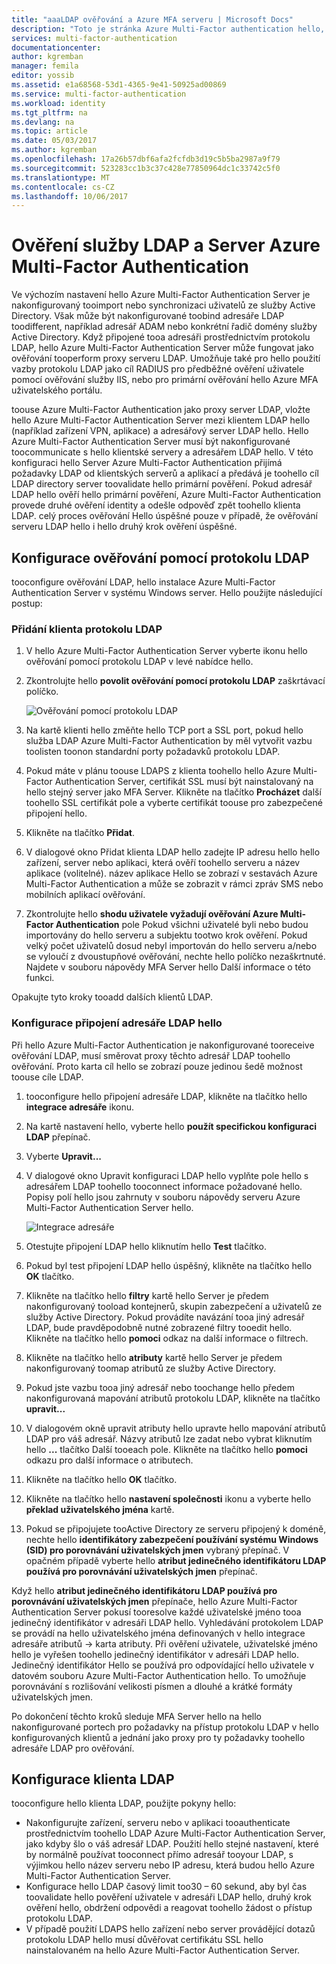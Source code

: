```yaml
---
title: "aaaLDAP ověřování a Azure MFA serveru | Microsoft Docs"
description: "Toto je stránka Azure Multi-Factor authentication hello, která vám pomůže při nasazení ověření LDAP a Server Azure Multi-Factor Authentication."
services: multi-factor-authentication
documentationcenter: 
author: kgremban
manager: femila
editor: yossib
ms.assetid: e1a68568-53d1-4365-9e41-50925ad00869
ms.service: multi-factor-authentication
ms.workload: identity
ms.tgt_pltfrm: na
ms.devlang: na
ms.topic: article
ms.date: 05/03/2017
ms.author: kgremban
ms.openlocfilehash: 17a26b57dbf6afa2fcfdb3d19c5b5ba2987a9f79
ms.sourcegitcommit: 523283cc1b3c37c428e77850964dc1c33742c5f0
ms.translationtype: MT
ms.contentlocale: cs-CZ
ms.lasthandoff: 10/06/2017
---
```

# <a name="ldap-authentication-and-azure-multi-factor-authentication-server"></a>Ověření služby LDAP a Server Azure Multi-Factor Authentication
Ve výchozím nastavení hello Azure Multi-Factor Authentication Server je nakonfigurovaný tooimport nebo synchronizaci uživatelů ze služby Active Directory. Však může být nakonfigurované toobind adresáře LDAP toodifferent, například adresář ADAM nebo konkrétní řadič domény služby Active Directory. Když připojené tooa adresáři prostřednictvím protokolu LDAP, hello Azure Multi-Factor Authentication Server může fungovat jako ověřování tooperform proxy serveru LDAP. Umožňuje také pro hello použití vazby protokolu LDAP jako cíl RADIUS pro předběžné ověření uživatele pomocí ověřování služby IIS, nebo pro primární ověřování hello Azure MFA uživatelského portálu.

toouse Azure Multi-Factor Authentication jako proxy server LDAP, vložte hello Azure Multi-Factor Authentication Server mezi klientem LDAP hello (například zařízení VPN, aplikace) a adresářový server LDAP hello. Hello Azure Multi-Factor Authentication Server musí být nakonfigurované toocommunicate s hello klientské servery a adresářem LDAP hello. V této konfiguraci hello Server Azure Multi-Factor Authentication přijímá požadavky LDAP od klientských serverů a aplikací a předává je toohello cíl LDAP directory server toovalidate hello primární pověření. Pokud adresář LDAP hello ověří hello primární pověření, Azure Multi-Factor Authentication provede druhé ověření identity a odešle odpověď zpět toohello klienta LDAP. celý proces ověřování Hello úspěšné pouze v případě, že ověřování serveru LDAP hello i hello druhý krok ověření úspěšné.

## <a name="configure-ldap-authentication"></a>Konfigurace ověřování pomocí protokolu LDAP
tooconfigure ověřování LDAP, hello instalace Azure Multi-Factor Authentication Server v systému Windows server. Hello použijte následující postup:

### <a name="add-an-ldap-client"></a>Přidání klienta protokolu LDAP

1. V hello Azure Multi-Factor Authentication Server vyberte ikonu hello ověřování pomocí protokolu LDAP v levé nabídce hello.
2. Zkontrolujte hello **povolit ověřování pomocí protokolu LDAP** zaškrtávací políčko.

   ![Ověřování pomocí protokolu LDAP](./media/multi-factor-authentication-get-started-server-ldap/ldap2.png)

3. Na kartě klienti hello změňte hello TCP port a SSL port, pokud hello služba LDAP Azure Multi-Factor Authentication by měl vytvořit vazbu toolisten toonon standardní porty požadavků protokolu LDAP.
4. Pokud máte v plánu toouse LDAPS z klienta toohello hello Azure Multi-Factor Authentication Server, certifikát SSL musí být nainstalovaný na hello stejný server jako MFA Server. Klikněte na tlačítko **Procházet** další toohello SSL certifikát pole a vyberte certifikát toouse pro zabezpečené připojení hello.
5. Klikněte na tlačítko **Přidat**.
6. V dialogové okno Přidat klienta LDAP hello zadejte IP adresu hello hello zařízení, server nebo aplikaci, která ověří toohello serveru a název aplikace (volitelné). název aplikace Hello se zobrazí v sestavách Azure Multi-Factor Authentication a může se zobrazit v rámci zpráv SMS nebo mobilních aplikací ověřování.
7. Zkontrolujte hello **shodu uživatele vyžadují ověřování Azure Multi-Factor Authentication** pole Pokud všichni uživatelé byli nebo budou importovány do hello serveru a subjektu tootwo krok ověření. Pokud velký počet uživatelů dosud nebyl importován do hello serveru a/nebo se vyloučí z dvoustupňové ověřování, nechte hello políčko nezaškrtnuté. Najdete v souboru nápovědy MFA Server hello Další informace o této funkci.

Opakujte tyto kroky tooadd dalších klientů LDAP.

### <a name="configure-hello-ldap-directory-connection"></a>Konfigurace připojení adresáře LDAP hello

Při hello Azure Multi-Factor Authentication je nakonfigurované tooreceive ověřování LDAP, musí směrovat proxy těchto adresář LDAP toohello ověřování. Proto karta cíl hello se zobrazí pouze jedinou šedě možnost toouse cíle LDAP.

1. tooconfigure hello připojení adresáře LDAP, klikněte na tlačítko hello **integrace adresáře** ikonu.
2. Na kartě nastavení hello, vyberte hello **použít specifickou konfiguraci LDAP** přepínač.
3. Vyberte **Upravit...**
4. V dialogové okno Upravit konfiguraci LDAP hello vyplňte pole hello s adresářem LDAP toohello tooconnect informace požadované hello. Popisy polí hello jsou zahrnuty v souboru nápovědy serveru Azure Multi-Factor Authentication Server hello.

    ![Integrace adresáře](./media/multi-factor-authentication-get-started-server-ldap/ldap.png)

5. Otestujte připojení LDAP hello kliknutím hello **Test** tlačítko.
6. Pokud byl test připojení LDAP hello úspěšný, klikněte na tlačítko hello **OK** tlačítko.
7. Klikněte na tlačítko hello **filtry** kartě hello Server je předem nakonfigurovaný tooload kontejnerů, skupin zabezpečení a uživatelů ze služby Active Directory. Pokud provádíte navázání tooa jiný adresář LDAP, bude pravděpodobně nutné zobrazené filtry tooedit hello. Klikněte na tlačítko hello **pomoci** odkaz na další informace o filtrech.
8. Klikněte na tlačítko hello **atributy** kartě hello Server je předem nakonfigurovaný toomap atributů ze služby Active Directory.
9. Pokud jste vazbu tooa jiný adresář nebo toochange hello předem nakonfigurovaná mapování atributů protokolu LDAP, klikněte na tlačítko **upravit...**
10. V dialogovém okně upravit atributy hello upravte hello mapování atributů LDAP pro váš adresář. Názvy atributů lze zadat nebo vybrat kliknutím hello **...** tlačítko Další tooeach pole. Klikněte na tlačítko hello **pomoci** odkazu pro další informace o atributech.
11. Klikněte na tlačítko hello **OK** tlačítko.
12. Klikněte na tlačítko hello **nastavení společnosti** ikonu a vyberte hello **překlad uživatelského jména** kartě.
13. Pokud se připojujete tooActive Directory ze serveru připojený k doméně, nechte hello **identifikátory zabezpečení používání systému Windows (SID) pro porovnávání uživatelských jmen** vybraný přepínač. V opačném případě vyberte hello **atribut jedinečného identifikátoru LDAP používá pro porovnávání uživatelských jmen** přepínač. 

Když hello **atribut jedinečného identifikátoru LDAP používá pro porovnávání uživatelských jmen** přepínače, hello Azure Multi-Factor Authentication Server pokusí tooresolve každé uživatelské jméno tooa jedinečný identifikátor v adresáři LDAP hello. Vyhledávání protokolem LDAP se provádí na hello uživatelského jména definovaných v hello integrace adresáře atributů -> karta atributy. Při ověření uživatele, uživatelské jméno hello je vyřešen toohello jedinečný identifikátor v adresáři LDAP hello. Jedinečný identifikátor Hello se používá pro odpovídající hello uživatele v datovém souboru Azure Multi-Factor Authentication hello. To umožňuje porovnávání s rozlišování velikosti písmen a dlouhé a krátké formáty uživatelských jmen.

Po dokončení těchto kroků sleduje MFA Server hello na hello nakonfigurované portech pro požadavky na přístup protokolu LDAP v hello konfigurovaných klientů a jednání jako proxy pro ty požadavky toohello adresáře LDAP pro ověřování.

## <a name="configure-ldap-client"></a>Konfigurace klienta LDAP
tooconfigure hello klienta LDAP, použijte pokyny hello:

* Nakonfigurujte zařízení, serveru nebo v aplikaci tooauthenticate prostřednictvím toohello LDAP Azure Multi-Factor Authentication Server, jako kdyby šlo o váš adresář LDAP. Použití hello stejné nastavení, které by normálně používat tooconnect přímo adresář tooyour LDAP, s výjimkou hello název serveru nebo IP adresu, která budou hello Azure Multi-Factor Authentication Server.
* Konfigurace hello LDAP časový limit too30 – 60 sekund, aby byl čas toovalidate hello pověření uživatele v adresáři LDAP hello, druhý krok ověření hello, obdržení odpovědi a reagovat toohello žádost o přístup protokolu LDAP.
* V případě použití LDAPS hello zařízení nebo server provádějící dotazů protokolu LDAP hello musí důvěřovat certifikátu SSL hello nainstalovaném na hello Azure Multi-Factor Authentication Server.

